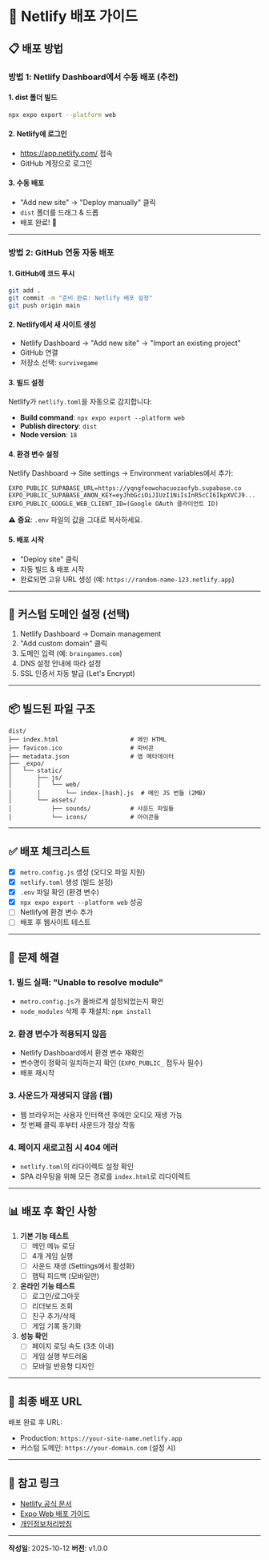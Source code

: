 # 🚀 Netlify 배포 가이드

## 📋 배포 방법

### 방법 1: Netlify Dashboard에서 수동 배포 (추천)

#### 1. dist 폴더 빌드
```bash
npx expo export --platform web
```

#### 2. Netlify에 로그인
- https://app.netlify.com/ 접속
- GitHub 계정으로 로그인

#### 3. 수동 배포
- "Add new site" → "Deploy manually" 클릭
- `dist` 폴더를 드래그 & 드롭
- 배포 완료! 🎉

---

### 방법 2: GitHub 연동 자동 배포

#### 1. GitHub에 코드 푸시
```bash
git add .
git commit -m "준비 완료: Netlify 배포 설정"
git push origin main
```

#### 2. Netlify에서 새 사이트 생성
- Netlify Dashboard → "Add new site" → "Import an existing project"
- GitHub 연결
- 저장소 선택: `survivegame`

#### 3. 빌드 설정
Netlify가 `netlify.toml`을 자동으로 감지합니다:
- **Build command**: `npx expo export --platform web`
- **Publish directory**: `dist`
- **Node version**: `18`

#### 4. 환경 변수 설정
Netlify Dashboard → Site settings → Environment variables에서 추가:

```
EXPO_PUBLIC_SUPABASE_URL=https://yqngfoowohacuozaofyb.supabase.co
EXPO_PUBLIC_SUPABASE_ANON_KEY=eyJhbGciOiJIUzI1NiIsInR5cCI6IkpXVCJ9...
EXPO_PUBLIC_GOOGLE_WEB_CLIENT_ID=(Google OAuth 클라이언트 ID)
```

⚠️ **중요**: `.env` 파일의 값을 그대로 복사하세요.

#### 5. 배포 시작
- "Deploy site" 클릭
- 자동 빌드 & 배포 시작
- 완료되면 고유 URL 생성 (예: `https://random-name-123.netlify.app`)

---

## 🔧 커스텀 도메인 설정 (선택)

1. Netlify Dashboard → Domain management
2. "Add custom domain" 클릭
3. 도메인 입력 (예: `braingames.com`)
4. DNS 설정 안내에 따라 설정
5. SSL 인증서 자동 발급 (Let's Encrypt)

---

## 📦 빌드된 파일 구조

```
dist/
├── index.html                    # 메인 HTML
├── favicon.ico                   # 파비콘
├── metadata.json                 # 앱 메타데이터
├── _expo/
│   └── static/
│       ├── js/
│       │   └── web/
│       │       └── index-[hash].js  # 메인 JS 번들 (2MB)
│       └── assets/
│           ├── sounds/           # 사운드 파일들
│           └── icons/            # 아이콘들
```

---

## ✅ 배포 체크리스트

- [x] `metro.config.js` 생성 (오디오 파일 지원)
- [x] `netlify.toml` 생성 (빌드 설정)
- [x] `.env` 파일 확인 (환경 변수)
- [x] `npx expo export --platform web` 성공
- [ ] Netlify에 환경 변수 추가
- [ ] 배포 후 웹사이트 테스트

---

## 🐛 문제 해결

### 1. 빌드 실패: "Unable to resolve module"
- `metro.config.js`가 올바르게 설정되었는지 확인
- `node_modules` 삭제 후 재설치: `npm install`

### 2. 환경 변수가 적용되지 않음
- Netlify Dashboard에서 환경 변수 재확인
- 변수명이 정확히 일치하는지 확인 (`EXPO_PUBLIC_` 접두사 필수)
- 배포 재시작

### 3. 사운드가 재생되지 않음 (웹)
- 웹 브라우저는 사용자 인터랙션 후에만 오디오 재생 가능
- 첫 번째 클릭 후부터 사운드가 정상 작동

### 4. 페이지 새로고침 시 404 에러
- `netlify.toml`의 리다이렉트 설정 확인
- SPA 라우팅을 위해 모든 경로를 `index.html`로 리다이렉트

---

## 📊 배포 후 확인 사항

1. **기본 기능 테스트**
   - [ ] 메인 메뉴 로딩
   - [ ] 4개 게임 실행
   - [ ] 사운드 재생 (Settings에서 활성화)
   - [ ] 햅틱 피드백 (모바일만)

2. **온라인 기능 테스트**
   - [ ] 로그인/로그아웃
   - [ ] 리더보드 조회
   - [ ] 친구 추가/삭제
   - [ ] 게임 기록 동기화

3. **성능 확인**
   - [ ] 페이지 로딩 속도 (3초 이내)
   - [ ] 게임 실행 부드러움
   - [ ] 모바일 반응형 디자인

---

## 🎯 최종 배포 URL

배포 완료 후 URL:
- Production: `https://your-site-name.netlify.app`
- 커스텀 도메인: `https://your-domain.com` (설정 시)

---

## 📝 참고 링크

- [Netlify 공식 문서](https://docs.netlify.com/)
- [Expo Web 배포 가이드](https://docs.expo.dev/distribution/publishing-websites/)
- [개인정보처리방침](https://jhchoi91066.github.io/survivegame/privacy-policy.html)

---

**작성일**: 2025-10-12
**버전**: v1.0.0
